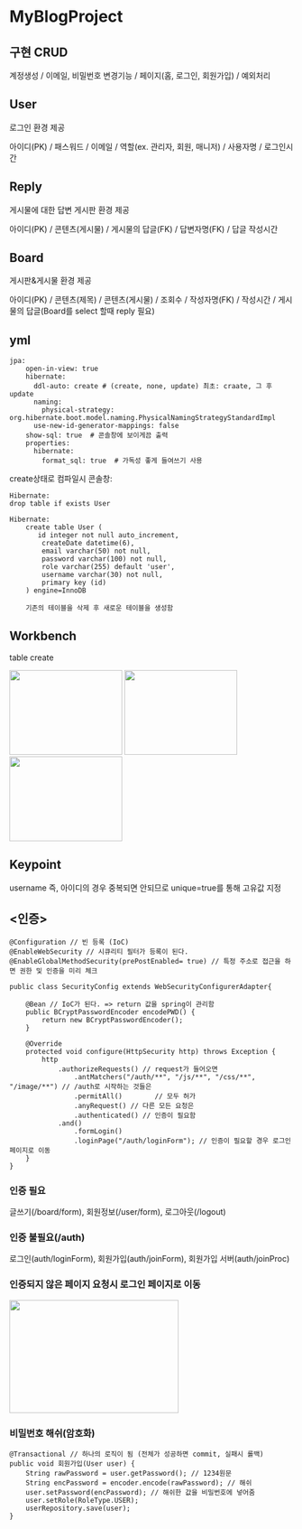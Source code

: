 # MyBlogProject

## 구현 CRUD

계정생성 / 이메일, 비밀번호 변경기능 / 페이지(홈, 로그인, 회원가입) / 예외처리

## User
로그인 환경 제공

아이디(PK) / 패스워드 / 이메일 / 역할(ex. 관리자, 회원, 매니저) / 사용자명 / 로그인시간
## Reply
게시물에 대한 답변 게시판 환경 제공

아이디(PK) / 콘텐츠(게시물) / 게시물의 답글(FK) / 답변자명(FK) / 답글 작성시간
## Board
게시판&게시물 환경 제공

아이디(PK) / 콘텐츠(제목) / 콘텐츠(게시물) / 조회수 / 작성자명(FK) / 작성시간 / 게시물의 답글(Board를 select 할때 reply 필요)
## yml
    jpa:
        open-in-view: true
        hibernate:
          ddl-auto: create # (create, none, update) 최초: craate, 그 후 update
          naming:
            physical-strategy: org.hibernate.boot.model.naming.PhysicalNamingStrategyStandardImpl
          use-new-id-generator-mappings: false
        show-sql: true  # 콘솔창에 보이게끔 출력
        properties:
          hibernate:
            format_sql: true  # 가독성 좋게 들여쓰기 사용

create상태로 컴파일시 콘솔창: 

    Hibernate: 
    drop table if exists User
    
    Hibernate:
        create table User (
           id integer not null auto_increment,
            createDate datetime(6),
            email varchar(50) not null,
            password varchar(100) not null,
            role varchar(255) default 'user',
            username varchar(30) not null,
            primary key (id)
        ) engine=InnoDB

        기존의 테이블을 삭제 후 새로운 테이블을 생성함

## Workbench
table create

<img src="https://user-images.githubusercontent.com/83220871/136510865-1f58d224-59e3-4b62-b257-b2dff0fca0a7.png" width="200" height="150"/> <img src="https://user-images.githubusercontent.com/83220871/136516718-d641c0dc-b1b8-4f5e-9cd7-d8adbe8bea30.png" width="200" height="150"/> <img src="https://user-images.githubusercontent.com/83220871/136522001-48107d3e-b86c-4a3a-89bf-4ea6f0152376.png" width="200" height="150"/>

## Keypoint
username 즉, 아이디의 경우 중복되면 안되므로 unique=true를 통해 고유값 지정


## <인증>
    @Configuration // 빈 등록 (IoC)
    @EnableWebSecurity // 시큐리티 필터가 등록이 된다.
    @EnableGlobalMethodSecurity(prePostEnabled= true) // 특정 주소로 접근을 하면 권한 및 인증을 미리 체크

    public class SecurityConfig extends WebSecurityConfigurerAdapter{

        @Bean // IoC가 된다. => return 값을 spring이 관리함
        public BCryptPasswordEncoder encodePWD() {
            return new BCryptPasswordEncoder();
        }

        @Override
        protected void configure(HttpSecurity http) throws Exception {
            http
                .authorizeRequests() // request가 들어오면
                    .antMatchers("/auth/**", "/js/**", "/css/**", "/image/**") // /auth로 시작하는 것들은
                    .permitAll()		// 모두 허가
                    .anyRequest() // 다른 모든 요청은
                    .authenticated() // 인증이 필요함
                .and()
                    .formLogin()
                    .loginPage("/auth/loginForm"); // 인증이 필요할 경우 로그인 페이지로 이동
        }
    }

### 인증 필요
글쓰기(/board/form), 회원정보(/user/form), 로그아웃(/logout)

### 인증 불필요(/auth)
로그인(auth/loginForm), 회원가입(auth/joinForm), 회원가입 서버(auth/joinProc)

### 인증되지 않은 페이지 요청시 로그인 페이지로 이동
<img src ="https://user-images.githubusercontent.com/83220871/139435473-340e56f4-13f8-48ff-ab00-4080b51b1094.png" width="300" height="200"/>

### 비밀번호 해쉬(암호화)
    @Transactional // 하나의 로직이 됨 (전체가 성공하면 commit, 실패시 롤백)
	public void 회원가입(User user) {
		String rawPassword = user.getPassword(); // 1234원문
		String encPassword = encoder.encode(rawPassword); // 해쉬
		user.setPassword(encPassword); // 해쉬한 값을 비밀번호에 넣어줌
		user.setRole(RoleType.USER);
		userRepository.save(user);
	}
